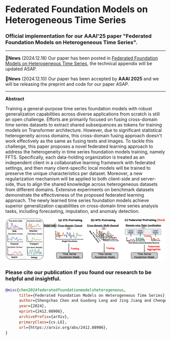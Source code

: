 # Federated Foundation Models on Heterogeneous Time Series

### Official implementation for our AAAI'25 paper "Federated Foundation Models on Heterogeneous Time Series".

---

:triangular_flag_on_post:**News** (2024.12.18) Our paper has been posted in [Federated Foundation Models on Heterogeneous Time Series](https://arxiv.org/abs/2412.08906), the technical appendix will be updated ASAP.

:triangular_flag_on_post:**News** (2024.12.10) Our paper has been accepted by **AAAI 2025** and we will be releasing the preprint and code for our paper ASAP.

---
**Abstract**

Training a general-purpose time series foundation models with robust generalization capabilities across diverse applications from scratch is still an open challenge. Efforts are primarily focused on fusing cross-domain time series datasets to extract shared subsequences as tokens for training models on Transformer architecture. However, due to significant statistical heterogeneity across domains, this cross-domain fusing approach doesn't work effectively as the same as fusing texts and images. To tackle this challenge, this paper proposes a novel federated learning approach to address the heterogeneity in time series foundation models training, namely FFTS. Specifically, each data-holding organization is treated as an independent client in a collaborative learning framework with federated settings, and then many client-specific local models will be trained to preserve the unique characteristics per dataset. Moreover, a new regularization mechanism will be applied to both client-side and server-side, thus to align the shared knowledge across heterogeneous datasets from different domains. Extensive experiments on benchmark datasets demonstrate the effectiveness of the proposed federated learning approach. The newly learned time series foundation models achieve superior generalization capabilities on cross-domain time series analysis tasks, including forecasting, imputation, and anomaly detection.

![What's News](assest/difference.png "What's New")


### Please cite our publication if you found our research to be helpful and insightful.

```bibtex
@misc{chen2024federatedfoundationmodelsheterogeneous,
      title={Federated Foundation Models on Heterogeneous Time Series}, 
      author={Shengchao Chen and Guodong Long and Jing Jiang and Chengqi Zhang},
      year={2024},
      eprint={2412.08906},
      archivePrefix={arXiv},
      primaryClass={cs.LG},
      url={https://arxiv.org/abs/2412.08906}, 
}
